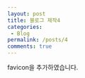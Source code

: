 ```yaml
---
layout: post
title: 블로그 제작4
categories:
 - Blog
permalink: /posts/4
comments: true
---
```


favicon을 추가하였습니다.


